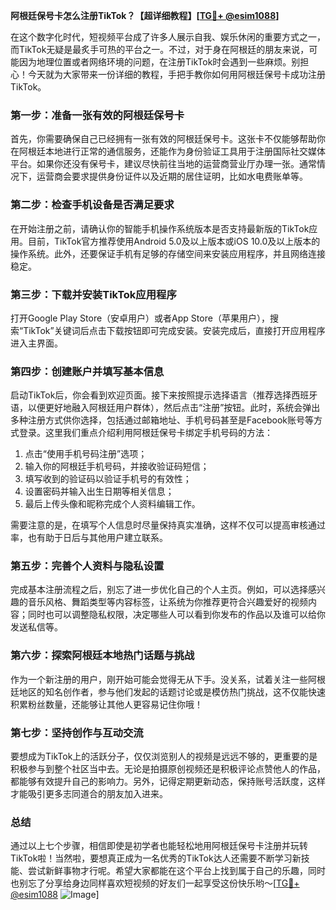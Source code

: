 **阿根廷保号卡怎么注册TikTok？【超详细教程】[[TG💪+ @esim1088](https://t.me/s/esim1088)]**

在这个数字化时代，短视频平台成了许多人展示自我、娱乐休闲的重要方式之一，而TikTok无疑是最炙手可热的平台之一。不过，对于身在阿根廷的朋友来说，可能因为地理位置或者网络环境的问题，在注册TikTok时会遇到一些麻烦。别担心！今天就为大家带来一份详细的教程，手把手教你如何用阿根廷保号卡成功注册TikTok。

### **第一步：准备一张有效的阿根廷保号卡**
首先，你需要确保自己已经拥有一张有效的阿根廷保号卡。这张卡不仅能够帮助你在阿根廷本地进行正常的通信服务，还能作为身份验证工具用于注册国际社交媒体平台。如果你还没有保号卡，建议尽快前往当地的运营商营业厅办理一张。通常情况下，运营商会要求提供身份证件以及近期的居住证明，比如水电费账单等。

### **第二步：检查手机设备是否满足要求**
在开始注册之前，请确认你的智能手机操作系统版本是否支持最新版的TikTok应用。目前，TikTok官方推荐使用Android 5.0及以上版本或iOS 10.0及以上版本的操作系统。此外，还要保证手机有足够的存储空间来安装应用程序，并且网络连接稳定。

### **第三步：下载并安装TikTok应用程序**
打开Google Play Store（安卓用户）或者App Store（苹果用户），搜索“TikTok”关键词后点击下载按钮即可完成安装。安装完成后，直接打开应用程序进入主界面。

### **第四步：创建账户并填写基本信息**
启动TikTok后，你会看到欢迎页面。接下来按照提示选择语言（推荐选择西班牙语，以便更好地融入阿根廷用户群体），然后点击“注册”按钮。此时，系统会弹出多种注册方式供你选择，包括通过邮箱地址、手机号码甚至是Facebook账号等方式登录。这里我们重点介绍利用阿根廷保号卡绑定手机号码的方法：

1. 点击“使用手机号码注册”选项；
2. 输入你的阿根廷手机号码，并接收验证码短信；
3. 填写收到的验证码以验证手机号的有效性；
4. 设置密码并输入出生日期等相关信息；
5. 最后上传头像和昵称完成个人资料编辑工作。

需要注意的是，在填写个人信息时尽量保持真实准确，这样不仅可以提高审核通过率，也有助于日后与其他用户建立联系。

### **第五步：完善个人资料与隐私设置**
完成基本注册流程之后，别忘了进一步优化自己的个人主页。例如，可以选择感兴趣的音乐风格、舞蹈类型等内容标签，让系统为你推荐更符合兴趣爱好的视频内容；同时也可以调整隐私权限，决定哪些人可以看到你发布的作品以及谁可以给你发送私信等。

### **第六步：探索阿根廷本地热门话题与挑战**
作为一个新注册的用户，刚开始可能会觉得无从下手。没关系，试着关注一些阿根廷地区的知名创作者，参与他们发起的话题讨论或是模仿热门挑战，这不仅能快速积累粉丝数量，还能够让其他人更容易记住你哦！

### **第七步：坚持创作与互动交流**
要想成为TikTok上的活跃分子，仅仅浏览别人的视频是远远不够的，更重要的是积极参与到整个社区当中去。无论是拍摄原创视频还是积极评论点赞他人的作品，都能够有效提升自己的影响力。另外，记得定期更新动态，保持账号活跃度，这样才能吸引更多志同道合的朋友加入进来。

### **总结**
通过以上七个步骤，相信即使是初学者也能轻松地用阿根廷保号卡注册并玩转TikTok啦！当然啦，要想真正成为一名优秀的TikTok达人还需要不断学习新技能、尝试新鲜事物才行呢。希望大家都能在这个平台上找到属于自己的乐趣，同时也别忘了分享给身边同样喜欢短视频的好友们一起享受这份快乐哟～[[TG💪+ @esim1088](https://t.me/s/esim1088) ![Image](https://i.postimg.cc/4NQfJmqS/Snipaste-2025-05-13-00-14-12.png)]